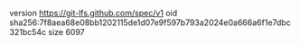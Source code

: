 version https://git-lfs.github.com/spec/v1
oid sha256:7f8aea68e08bb1202115de1d07e9f597b793a2024e0a666a6f1e7dbc321bc54c
size 6097
